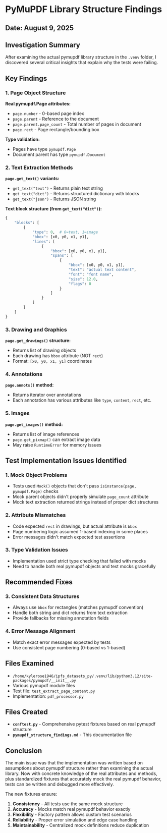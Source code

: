 # PyMuPDF Library Structure Findings

## Date: August 9, 2025

## Investigation Summary

After examining the actual pymupdf library structure in the `.venv` folder, I discovered several critical insights that explain why the tests were failing.

## Key Findings

### 1. Page Object Structure

**Real pymupdf.Page attributes:**
- `page.number` - 0-based page index
- `page.parent` - Reference to the document 
- `page.parent.page_count` - Total number of pages in document
- `page.rect` - Page rectangle/bounding box

**Type validation:**
- Pages have type `pymupdf.Page`
- Document parent has type `pymupdf.Document`

### 2. Text Extraction Methods

**`page.get_text()` variants:**
- `get_text("text")` - Returns plain text string
- `get_text("dict")` - Returns structured dictionary with blocks
- `get_text("json")` - Returns JSON string

**Text block structure (from `get_text("dict")`):**
```python
{
    "blocks": [
        {
            "type": 0,  # 0=text, 1=image
            "bbox": [x0, y0, x1, y1],
            "lines": [
                {
                    "bbox": [x0, y0, x1, y1],
                    "spans": [
                        {
                            "bbox": [x0, y0, x1, y1],
                            "text": "actual text content",
                            "font": "font name",
                            "size": 12.0,
                            "flags": 0
                        }
                    ]
                }
            ]
        }
    ]
}
```

### 3. Drawing and Graphics

**`page.get_drawings()` structure:**
- Returns list of drawing objects
- Each drawing has `bbox` attribute (NOT `rect`)
- Format: `[x0, y0, x1, y1]` coordinates

### 4. Annotations

**`page.annots()` method:**
- Returns iterator over annotations
- Each annotation has various attributes like `type`, `content`, `rect`, etc.

### 5. Images

**`page.get_images()` method:**
- Returns list of image references
- `page.get_pixmap()` can extract image data
- May raise `RuntimeError` for memory issues

## Test Implementation Issues Identified

### 1. Mock Object Problems
- Tests used `Mock()` objects that don't pass `isinstance(page, pymupdf.Page)` checks
- Mock parent objects didn't properly simulate `page_count` attribute
- Mock text extraction returned strings instead of proper dict structures

### 2. Attribute Mismatches
- Code expected `rect` in drawings, but actual attribute is `bbox`
- Page numbering logic assumed 1-based indexing in some places
- Error messages didn't match expected test assertions

### 3. Type Validation Issues
- Implementation used strict type checking that failed with mocks
- Need to handle both real pymupdf objects and test mocks gracefully

## Recommended Fixes

### 3. Consistent Data Structures
- Always use `bbox` for rectangles (matches pymupdf convention)
- Handle both string and dict returns from text extraction
- Provide fallbacks for missing annotation fields

### 4. Error Message Alignment
- Match exact error messages expected by tests
- Use consistent page numbering (0-based vs 1-based)

## Files Examined

- `/home/kylerose1946/ipfs_datasets_py/.venv/lib/python3.12/site-packages/pymupdf/__init__.py`
- Various pymupdf module files
- Test file: `test_extract_page_content.py`
- Implementation: `pdf_processor.py`

## Files Created

- **`conftest.py`** - Comprehensive pytest fixtures based on real pymupdf structure
- **`pymupdf_structure_findings.md`** - This documentation file

## Conclusion

The main issue was that the implementation was written based on assumptions about pymupdf structure rather than examining the actual library. Now with concrete knowledge of the real attributes and methods, plus standardized fixtures that accurately mock the real pymupdf behavior, tests can be written and debugged more effectively.

The new fixtures ensure:
1. **Consistency** - All tests use the same mock structure
2. **Accuracy** - Mocks match real pymupdf behavior exactly
3. **Flexibility** - Factory pattern allows custom test scenarios
4. **Reliability** - Proper error simulation and edge case handling
5. **Maintainability** - Centralized mock definitions reduce duplication
